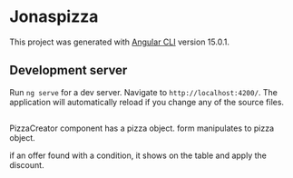 # Jonaspizza

This project was generated with [Angular CLI](https://github.com/angular/angular-cli) version 15.0.1.

## Development server

Run `ng serve` for a dev server. Navigate to `http://localhost:4200/`. The application will automatically reload if you change any of the source files.

## 
PizzaCreator component has a pizza object. 
form manipulates to pizza object.

if an offer found with a condition, it shows on the table and apply the discount.

